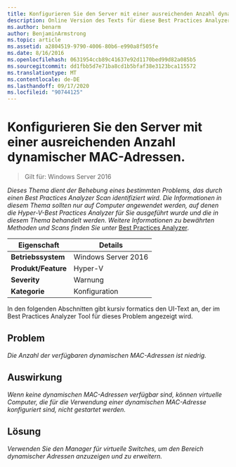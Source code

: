 ```yaml
---
title: Konfigurieren Sie den Server mit einer ausreichenden Anzahl dynamischer MAC-Adressen.
description: Online Version des Texts für diese Best Practices Analyzer Regel.
ms.author: benarm
author: BenjaminArmstrong
ms.topic: article
ms.assetid: a2804519-9790-4006-80b6-e990a8f505fe
ms.date: 8/16/2016
ms.openlocfilehash: 0631954ccb89c41637e92d1170bed99d82a085b5
ms.sourcegitcommit: dd1fbb5d7e71ba8cd1b5bfaf38e3123bca115572
ms.translationtype: MT
ms.contentlocale: de-DE
ms.lasthandoff: 09/17/2020
ms.locfileid: "90744125"
---
```

# <a name="configure-the-server-with-a-sufficient-amount-of-dynamic-mac-addresses"></a>Konfigurieren Sie den Server mit einer ausreichenden Anzahl dynamischer MAC-Adressen.

>Gilt für: Windows Server 2016

*Dieses Thema dient der Behebung eines bestimmten Problems, das durch einen Best Practices Analyzer Scan identifiziert wird. Die Informationen in diesem Thema sollten nur auf Computer angewendet werden, auf denen die Hyper-V-Best Practices Analyzer für Sie ausgeführt wurde und die in diesem Thema behandelt werden. Weitere Informationen zu bewährten Methoden und Scans finden Sie unter* [Best Practices Analyzer](https://go.microsoft.com/fwlink/?LinkId=122786).

|Eigenschaft|Details|
|-|-|
|**Betriebssystem**|Windows Server 2016|
|**Produkt/Feature**|Hyper-V|
|**Severity**|Warnung|
|**Kategorie**|Konfiguration|

In den folgenden Abschnitten gibt kursiv formatics den UI-Text an, der im Best Practices Analyzer Tool für dieses Problem angezeigt wird.

## <a name="issue"></a>Problem

*Die Anzahl der verfügbaren dynamischen MAC-Adressen ist niedrig.*

## <a name="impact"></a>Auswirkung

*Wenn keine dynamischen MAC-Adressen verfügbar sind, können virtuelle Computer, die für die Verwendung einer dynamischen MAC-Adresse konfiguriert sind, nicht gestartet werden.*

## <a name="resolution"></a>Lösung

*Verwenden Sie den Manager für virtuelle Switches, um den Bereich dynamischer Adressen anzuzeigen und zu erweitern.*



